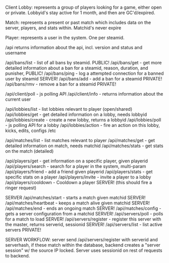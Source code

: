 Client
Lobby: represents a group of players looking for a game, either open or
 private. Lobbyid's stay active for 1 month, and then are GC'd/expired.

Match: represents a present or past match which includes data on the server,
 players, and stats within. Matchid's never expire

Player: represents a user in the system. One per steamid.

/api returns information about the api, incl. version and status and username


/api/bans/list - list of all bans by steamid. PUBLIC!
/api/bans/get - get more detailed information about a ban for a steamid, reason, duration, and punisher, PUBLIC!
/api/bans/ping - log a attempted connection for a banned user by steamid SERVER!
/api/bans/add - add a ban for a steamid PRIVATE!
/api/bans/rmv - remove a ban for a steamid PRIVATE!

/api/client/poll - js polling API
/api/client/info - returns information about the current user

/api/lobbies/list - list lobbies relevant to player (open/shared)
/api/lobbies/get - get detailed information on a lobby, needs lobbyid
/api/lobbies/create - create a new lobby, returns a lobbyid
/api/lobbies/poll - js polling API for a lobby
/api/lobbies/action - fire an action on this lobby, kicks, edits, configs /etc

/api/matches/list - list matches relevant to player
/api/matches/get - get detailed information on match, needs matchid
/api/matches/stats - get stats on the match (detailed)

/api/players/get - get information on a specific player, given playerid
/api/players/search - search for a player in the system, multi-param
/api/players/friend - add a friend given playerid
/api/players/stats - get specific stats on a player
/api/players/invite - invite a player to a lobby
/api/players/cooldown - Cooldown a player SERVER! (this should fire a ringer request)

SERVER
/api/matches/start - starts a match given matchid SERVER!
/api/matches/heartbeat - keeps a match alive given matchid SERVER!
/api/matches/end - ends an ongoing match SERVER!
/api/matches/config - gets a server configuration from a matchid SERVER!
/api/servers/poll - polls for a match to load SERVER!
/api/servers/register - register this server with the master, returns serverid, sessionid SERVER!
/api/servers/list - list active servers PRIVATE!




SERVER WORKFLOW:
server send /api/servers/register with serverid and serverhash, if these match
 within the database, backend creates a "server session" w/ the source IP
 locked. Server uses sessionid on rest of requests to backend.